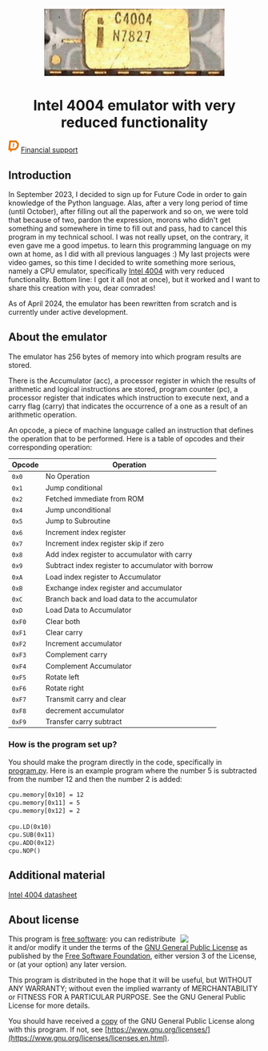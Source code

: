 <p align="center"><img src="https://github.com/YuraFX/i4004-py/blob/main/images/4004.png?raw=true" width="360"></p>
<h1 align="center">Intel 4004 emulator with very reduced functionality</h1>

![donate](https://github.com/YuraFX/i4004-py/blob/main/images/donation_alerts.png?raw=true) [Financial support](https://www.donationalerts.com/r/yura_fx)

## Introduction

In September 2023, I decided to sign up for Future Code in order to gain knowledge of the Python language. Alas, after a very long period of time (until October), 
after filling out all the paperwork and so on, we were told that because of two, pardon the expression, morons who didn't get something and somewhere 
in time to fill out and pass, had to cancel this program in my technical school. I was not really upset, on the contrary, it even gave me a good impetus. 
to learn this programming language on my own at home, as I did with all previous languages :) My last projects were 
video games, so this time I decided to write something more serious, namely a CPU emulator, specifically [Intel 4004](https://en.wikipedia.org/wiki/Intel_4004) with very reduced functionality. 
Bottom line: I got it all (not at once), but it worked and I want to share this creation with you, dear comrades!

As of April 2024, the emulator has been rewritten from scratch and is currently under active development.

## About the emulator

The emulator has 256 bytes of memory into which program results are stored.

There is the Accumulator (acc), a processor register in which the results of arithmetic and logical instructions are stored, 
program counter (pc), a processor register that indicates which instruction to execute next, and a carry flag (carry) that indicates 
the occurrence of a one as a result of an arithmetic operation.

An opcode, a piece of machine language called an instruction that defines the operation that to be performed. 
Here is a table of opcodes and their corresponding operation:

|Opcode|Operation                                                               |
|------|------------------------------------------------------------------------|
|`0x0` |No Operation                                                            |
|`0x1` |Jump conditional                                                        |
|`0x2` |Fetched immediate from ROM                                              |
|`0x4` |Jump unconditional                                                      |
|`0x5` |Jump to Subroutine                                                      |
|`0x6` |Increment index register                                                |
|`0x7` |Increment index register skip if zero                                   |
|`0x8` |Add index register to accumulator with carry                            |
|`0x9` |Subtract index register to accumulator with borrow                      |
|`0xA` |Load index register to Accumulator                                      |
|`0xB` |Exchange index register and accumulator                                 |
|`0xC` |Branch back and load data to the accumulator                            |
|`0xD` |Load Data to Accumulator                                                |
|`0xF0`|Clear both                                                              |
|`0xF1`|Clear carry                                                             |
|`0xF2`|Increment accumulator                                                   |
|`0xF3`|Complement carry                                                        |
|`0xF4`|Complement Accumulator                                                  |
|`0xF5`|Rotate left                                                             |
|`0xF6`|Rotate right                                                            |
|`0xF7`|Transmit carry and clear                                                |
|`0xF8`|decrement accumulator                                                   |
|`0xF9`|Transfer carry subtract                                                 |

### How is the program set up?

You should make the program directly in the code, specifically in [program.py](https://github.com/YuraFX/i4004-py/blob/main/src/program.py). 
Here is an example program where the number 5 is subtracted from the number 12 and then the number 2 is added:

```
cpu.memory[0x10] = 12
cpu.memory[0x11] = 5
cpu.memory[0x12] = 2

cpu.LD(0x10)
cpu.SUB(0x11)
cpu.ADD(0x12)
cpu.NOP()
```

## Additional material

[Intel 4004 datasheet](https://archive.org/download/intel-4004/intel-4004.pdf)

## About license

<img src="https://www.gnu.org/graphics/gplv3-with-text-136x68.png" width="160" align="right">

This program is [free software](https://www.gnu.org/philosophy/free-sw.en.html): you can redistribute it and/or modify it under the terms of the [GNU General Public License](https://www.gnu.org/licenses/gpl-3.0.en.html) as published by the [Free Software Foundation](https://www.fsf.org/), either version 3 of the License, or (at your option) any later version.

This program is distributed in the hope that it will be useful, but WITHOUT ANY WARRANTY; without even the implied warranty of MERCHANTABILITY or FITNESS FOR A PARTICULAR PURPOSE. See the GNU General Public License for more details.

You should have received a [copy](https://github.com/YuraFX/i4004-py/blob/main/LICENSE) of the GNU General Public License along with this program. If not, see [https://www.gnu.org/licenses/](https://www.gnu.org/licenses/licenses.en.html).

